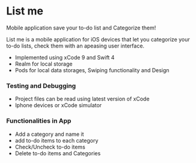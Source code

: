 # List me
Mobile application save your to-do list and Categorize them!

List me is a mobile application for iOS devices that let you categorize your to-do lists, check them  with an apeasing user interface.
* Implemented using xCode 9 and Swift 4
* Realm for local storage
* Pods for local data storages, Swiping functionality and Design

### Testing and Debugging
* Project files can be read using latest version of xCode 
* Iphone devices or xCode simulator

### Functionalities in App
* Add a category and name it
* add to-do items to each category
* Check/Uncheck to-do items
* Delete to-do items and Categories

